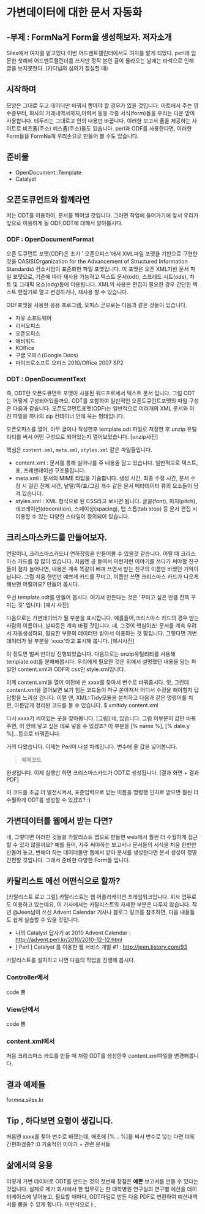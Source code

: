 가변데이터에 대한 문서 자동화
======================

-부제 : FormNa게 Form을 생성해보자.
저자소개
-------
Silex에서 여자를 맡고있다
이번 어드벤트캘린더에서도 여자를 맡게 되었다.
perl에 입문한 첫해에 어드벤트캘린더를 쓰지만
정작 본인 글이 올라오는 날에는 라섹으로 인해 글을 보지못한다.
(키디님의 심의가 절실할 때)

시작하며
-------

모양은 그대로 두고 데이터만 바꿔서 뽑아야 할 경우가 있을 것입니다.
마트에서 주는 영수증부터, 회사의 거래내역서까지,이력서 등등
각종 서식(form)들을 우리는 다운 받아 사용합니다.
테두리는 그대로고 안의 내용만 바꿉니다.
이러한 보고서 폼을 제공하는 사이트로
비즈폼(주소)
예스폼(주소)들도 있습니다.
perl과 ODF를 사용한다면, 이러한 Form들을 FormNa게 우리손으로 만들어 볼 수도 있습니다.


준비물
-----

- OpenDocument::Template
- Catalyst


오픈도큐먼트와 함께라면
-----------

저는 ODT를 이용하여, 문서를 찍어낼 것입니다.
그러면 작업에 들어가기에 앞서
우리가 앞으로 이용하게 될 ODF,ODT에 대해서 알아봅시다.

### ODF : OpenDocumentFormat

오픈 도큐먼트 포맷(ODF)은 초기 ' 오픈오피스'에서 XML파일 포맷을 기반으로 구현한 것을
OASIS(Organization for the Advancement of Structured Information Standards) 컨소시엄이
표준화한 파일 포맷입니다.
이 포맷은 오픈 XML기반 문서 파일 포맷으로, 기준에 따라 재사용 가능하고
텍스트 문서(odt), 스프레드 시트(ods), 차트 및 그래픽 요소(odg)등에 이용됩니다.
XML의 사용은  편집이 필요한 경우 간단한 텍스트 편집기로 열고 변경하거나, 재사용 할 수 있습니다.

ODF포맷을 사용한 응용 프로그램, 오피스 군으로는 다음과 같은 것들이 있습니다.

- 자유 소프트웨어
- 리버오피스
- 오픈오피스
- 애비워드
- KOffice
- 구글 오피스(Google Docs)
- 마이크로소프트 오피스 2010/Office 2007 SP2

### ODT : OpenDocumentText

즉, ODT란 오픈도큐먼트 포맷이 사용된 워드프로세서 텍스트 문서 입니다.
그럼 ODT는 어떻게 구성되어있을까요.
ODT를 포함하여 일반적인 오픈도큐먼트포맷의 파일 구성은 다음과 같습니다.
오픈도큐먼트포맷(ODF)는 일반적으로 여러개의 XML 문서와 이진 파일을 하나의 zip 컨테이너 안에 묶는 형태입니다.

오픈오피스를 열어, 아무 글이나 작성한후 template.odt 파일로 저장한 후
unzip 유틸리티를 써서 어떤 구성으로 되어있는지 열어보았습니다.
[unzip사진]

핵심은 `content.xml`, `meta.xml`, `styles.xml` 같은 파일들입니다.

- content.xml : 문서를 통해 실어나를 주 내용을 담고 있습니다. 일반적으로 텍스트, 표, 프레젠테이션 구조들입니다.
- meta.xml : 문서의 MIME 타입을 기술합니다. 생성 시간, 최종 수정 시간, 문서 수정 시 걸린 전체 시간, 낱말/쪽/표/그림 개수 같은 문서 메타데이터 류의 요소들이 담겨 있습니다.
- styles.xml : XML 형식으로 된 CSS라고 보시면 됩니다. 글꼴(font), 피치(pitch), 데코레이션(decoration), 스페이싱(spacing), 탭 스톱(tab stop) 등 문서 편집 시 이용할 수 있는 다양한 스타일이 정의되어 있습니다.


크리스마스카드를 만들어보자.
----------------------

연말이니, 크리스마스카드나 연하장등을 만들어볼 수 있을것 같습니다.
어릴 때 크리스마스 카드를 참 많이 썼습니다.
처음엔 공 들여서 이런저런 이야기를 쓰다가 써야할 친구들이 점차 늘어나면,
내용은 계속 똑같이 베껴 쓰면서 받는 친구의 이름만 바꿨던 기억이 납니다.
그럼 처음 한번만 예쁘게 카드를 꾸미고, 이름만 쓰면 크리스마스 카드가 나오게 해보면 어떨까요?
만들어 봅시다.

우선 template.odt를 만들어 봅시다. 여기서 만든다는 것은 '꾸미고 싶은 만큼 잔뜩 꾸미는 것' 입니다.
[예시 사진]

다음으로는 가변데이터가 될 부분을 표시합니다.
예를들어,크리스마스 카드의 경우 받는 사람의 이름이나, 날짜등은 계속 바뀔 것입니다.
네, 그것이 핵심이죠! 문서를 계속 우려서 자동생성하되, 필요한 부분의 데이터만
받아서 이용하는 것 말입니다.
그렇다면 가변데이터가 될 부분을 'xxxx'라고 표시해 봅니다.
[예시사진]

이 정도면 벌써 반이상 진행되었습니다. 다음으로는 unzip유틸리티를 사용해 template.odt를 분해해봅시다.
우리에게 필요한 것은 위에서 설명했던 내용을 담는 파일인 content.xml과
ODF의 css인 style.xml입니다.

이제 content.xml을 열어 이전에 쓴 xxxx를 찾아서 변수로 바꿔줍시다.
앗, 그런데 content.xml을 열어보면 보기 힘든 코드들이 마구 쏟아져서 어디서 수정을 해야할지 답답함을 느끼실 겁니다.
이럴 땐, XML::Tidy모듈을 설치하고 다음과 같은 명령어를 치면, 아름답게 정리된 코드를 볼 수 있습니다. 
    $ xmltidy content.xml

다시 xxxx가 씌여있는 곳을 찾아봅니다.
[그림]
네, 있습니다. 그럼 이부분의 값만 바꿔주면, 이 안에 넣고 싶은 데로 넣을 수 있겠죠?
이 부분을 [% name %], [% date.y %]...등으로 바꿔줍니다.

거의 다왔습니다. 이제는 Perl이 나설 차례입니다. 변수에 줄 값을 넣어봅니다.
> 예제코드

완성입니다. 이제 실행만 하면 크리스마스카드가 ODT로 생성됩니다.
[결과 화면 + 결과 PDF]

이 코드를 조금 더 발전시켜서,
표준입력으로 받는 이름을 명령행 인자로 받으면 훨씬 더 수훨하게 ODT를 생성할 수 있겠죠? :)


가변데이터를 웹에서 받는 다면?
---------

네, 그렇다면 이러한 것들을 카탈리스트 앱으로 만들면 web에서 훨씬 더 수월하게 접근할 수 있지 않을까요?
예를 들어, 자주 써야하는 보고서나 문서들의 서식을 처음 한번만 만들어 놓고,
변해야 하는 데이터들만 웹에서 받아 문서를 생성한다면 문서 생성이 정말 간편할 것입니다.
그래서 준비한 다양한 Form들 입니다.

## 카탈리스트 에선 어떤식으로 할까?

[카탈리스트 로고 그림]
카탈리스트는 웹 어플리케이션 프레임워크입니다.
회사 업무로도 이용하고 있는데요, 이 기사에서는 카탈리스트의 자세한 부분은 다루지 않습니다.
작년 @Jeen님이 쓰신 Advent Calendar 기사나 블로그 링크를 참조하면,
다음 내용들도 쉽게 실습할 수 있을 것입니다.

- 나의 Catalyst 답사기 at 2010 Advent Calendar : http://advent.perl.kr/2010/2010-12-12.html
- [ Perl ] Catalyst 를 이용한 웹 서비스 개발 #1 : http://jeen.tistory.com/93

카탈리스트를 설치하고 나면 다음의 작업을 진행해 봅시다.

### Controller에서

code 뿅

### View단에서

code 뿅

### content.xml에서

처음 크리스마스 카드를 만들 때 처럼 ODT를 생성한후 content.xml파일을 변경해봅니다.

## 결과 예제들

formna.silex.kr


Tip , 하다보면 요령이 생깁니다.
---

처음엔 xxxx를 찾아 변수로 바꿨는데,
애초에 [% .. %]를 써서 변수로 넣는 다면 더욱 간편하겠죵? :0
기술적인 이야기 + 관련 문서들 

삶에서의 응용
-----------

이렇게 가변 데이터로 ODT를 만드는 것의 첫번째 장점은 **예쁜** 보고서를 만들 수 있다는 것입니다.
실제로 제가 회사에서 한 업무로는 한 대학병원 연구실의 연구별 예산을 데이터베이스에 넣어놓고,
필요할 때마다, ODT파일로 만든 다음 PDF로 변환하여 예산내역서를 뽑을 수 있게 합니다. 
이런식으로ㅏ, 
